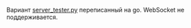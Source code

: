 Вариант [server_tester.py](https://github.com/Aculeasis/mdmTerminal2/blob/master/scripts/server_tester.py) переписанный на go.
WebSocket не поддерживается.
